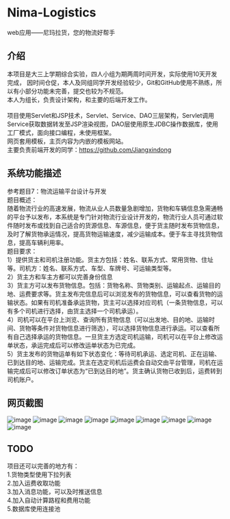 # Nima-Logistics
web应用——尼玛拉货，您的物流好帮手

介绍
-----
本项目是大三上学期综合实验，四人小组为期两周时间开发，实际使用10天开发完成，
因时间仓促，本人及同组同学开发经验较少，Git和GitHub使用不熟练，所以有小部分功能未完善，提交也较为不规范。<br>
本人为组长，负责设计架构，和主要的后端开发工作。
<br><br>
项目使用Servlet和JSP技术，Servlet、Service、DAO三层架构，Servlet调用Service获取数据转发至JSP渲染视图，DAO层使用原生JDBC操作数据库，使用工厂模式，面向接口编程，未使用框架。
<br>
网页套用模板，主页内容为内嵌的模板网站。<br>
主要负责前端开发的同学：https://github.com/Jiangxindong

系统功能描述
--
参考题目7：物流运输平台设计与开发<br>
题目概述：<br>
随着物流行业的高速发展，物流从业人员数量急剧增加，货物和车辆信息急需通畅的平台予以发布，本系统是专门针对物流行业设计开发的，物流行业人员可通过软件随时发布或找到自己适合的货源信息、车源信息，便于货主随时发布货物信息，及时了解货物承运情况，提高货物运输速度，减少运输成本。便于车主寻找货物信息，提高车辆利用率。<br>
题目要求：<br>
1）提供货主和司机注册功能。货主方包括：姓名、联系方式、常用货物、住址等。司机方：姓名、联系方式、车型、车牌号、可运输类型等。<br>
2）货主方和车主方都可以完善身份信息<br>
3）货主方可以发布货物信息。包括：货物名称、货物类别、运输起点、运输目的地、运费要求等。货主发布完信息后可以浏览发布的货物信息，可以查看货物的运输状态。如果有司机准备承运货物，货主可以选择对应司机（一条货物信息，可以有多个司机进行选择，由货主选择一个司机承运）。<br>
4）司机可以在平台上浏览、查询所有货物信息（可以出发地、目的地、运输时间、货物等条件对货物信息进行筛选），可以选择货物信息进行承运。可以查看所有自己选择承运的货物信息。一旦货主方选定司机运输，司机可以在平台上修改运单状态，承运完成后可以修改运单状态为已完成。<br>
5）货主发布的货物运单有如下状态变化：等待司机承运、选定司机、正在运输、已到达目的地、运输完成。货主在选定司机后运费会自动交由平台管理，司机在运输完成后可以修改订单状态为“已到达目的地”。货主确认货物已收到后，运费转到司机账户。<br>

网页截图
--

![image](https://github.com/Geolo1997/Nima-Logistics/raw/master/image/2019-03-16%2000-23-28屏幕截图.png)
![image](https://github.com/Geolo1997/Nima-Logistics/raw/master/image/2019-03-16%2000-24-14屏幕截图.png)
![image](https://github.com/Geolo1997/Nima-Logistics/raw/master/image/2019-03-16%2000-24-58屏幕截图.png)
![image](https://github.com/Geolo1997/Nima-Logistics/raw/master/image/2019-03-16%2000-26-49屏幕截图.png)
![image](https://github.com/Geolo1997/Nima-Logistics/raw/master/image/2019-03-16%2010-48-21屏幕截图.png)
![image](https://github.com/Geolo1997/Nima-Logistics/raw/master/image/2019-03-16%2010-49-19屏幕截图.png)
![image](https://github.com/Geolo1997/Nima-Logistics/raw/master/image/2019-03-16%2010-49-59屏幕截图.png)
![image](https://github.com/Geolo1997/Nima-Logistics/raw/master/image/2019-03-16%2010-50-21屏幕截图.png)
![image](https://github.com/Geolo1997/Nima-Logistics/raw/master/image/2019-03-16%2010-53-39屏幕截图.png)

TODO
--
项目还可以完善的地方有：<br>
1.货物类型使用下拉列表<br>
2.加入运费收取功能<br>
3.加入消息功能，可以及时推送信息<br>
4.加入自动计算路程和费用功能<br>
5.数据库使用连接池
